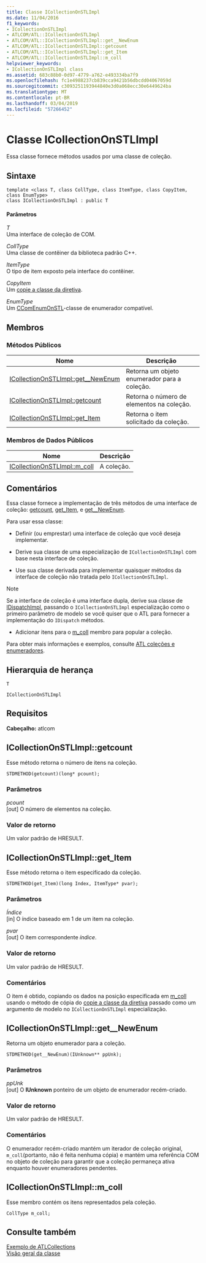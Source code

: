 ```yaml
---
title: Classe ICollectionOnSTLImpl
ms.date: 11/04/2016
f1_keywords:
- ICollectionOnSTLImpl
- ATLCOM/ATL::ICollectionOnSTLImpl
- ATLCOM/ATL::ICollectionOnSTLImpl::get__NewEnum
- ATLCOM/ATL::ICollectionOnSTLImpl::getcount
- ATLCOM/ATL::ICollectionOnSTLImpl::get_Item
- ATLCOM/ATL::ICollectionOnSTLImpl::m_coll
helpviewer_keywords:
- ICollectionOnSTLImpl class
ms.assetid: 683c88b0-0d97-4779-a762-e493334ba7f9
ms.openlocfilehash: fc1e4988237cb839cca9421b56dbcdd04067059d
ms.sourcegitcommit: c3093251193944840e3d0a068ecc30e6449624ba
ms.translationtype: MT
ms.contentlocale: pt-BR
ms.lasthandoff: 03/04/2019
ms.locfileid: "57266452"
---
```

# <a name="icollectiononstlimpl-class"></a>Classe ICollectionOnSTLImpl

Essa classe fornece métodos usados por uma classe de coleção.

## <a name="syntax"></a>Sintaxe

```
template <class T, class CollType, class ItemType, class CopyItem, class EnumType>
class ICollectionOnSTLImpl : public T
```

#### <a name="parameters"></a>Parâmetros

*T*<br/>
Uma interface de coleção de COM.

*CollType*<br/>
Uma classe de contêiner da biblioteca padrão C++.

*ItemType*<br/>
O tipo de item exposto pela interface do contêiner.

*CopyItem*<br/>
Um [copie a classe da diretiva](../../atl/atl-copy-policy-classes.md).

*EnumType*<br/>
Um [CComEnumOnSTL](../../atl/reference/ccomenumonstl-class.md)-classe de enumerador compatível.

## <a name="members"></a>Membros

### <a name="public-methods"></a>Métodos Públicos

|Nome|Descrição|
|----------|-----------------|
|[ICollectionOnSTLImpl::get__NewEnum](#newenum)|Retorna um objeto enumerador para a coleção.|
|[ICollectionOnSTLImpl::getcount](#get_count)|Retorna o número de elementos na coleção.|
|[ICollectionOnSTLImpl::get_Item](#get_item)|Retorna o item solicitado da coleção.|

### <a name="public-data-members"></a>Membros de Dados Públicos

|Nome|Descrição|
|----------|-----------------|
|[ICollectionOnSTLImpl::m_coll](#m_coll)|A coleção.|

## <a name="remarks"></a>Comentários

Essa classe fornece a implementação de três métodos de uma interface de coleção: [getcount](#get_count), [get_Item](#get_item), e [get__NewEnum](#newenum).

Para usar essa classe:

- Definir (ou emprestar) uma interface de coleção que você deseja implementar.

- Derive sua classe de uma especialização de `ICollectionOnSTLImpl` com base nesta interface de coleção.

- Use sua classe derivada para implementar quaisquer métodos da interface de coleção não tratada pelo `ICollectionOnSTLImpl`.

> [!NOTE]
>  Se a interface de coleção é uma interface dupla, derive sua classe de [IDispatchImpl](../../atl/reference/idispatchimpl-class.md), passando o `ICollectionOnSTLImpl` especialização como o primeiro parâmetro de modelo se você quiser que o ATL para fornecer a implementação do `IDispatch` métodos.

- Adicionar itens para o [m_coll](#m_coll) membro para popular a coleção.

Para obter mais informações e exemplos, consulte [ATL coleções e enumeradores](../../atl/atl-collections-and-enumerators.md).

## <a name="inheritance-hierarchy"></a>Hierarquia de herança

`T`

`ICollectionOnSTLImpl`

## <a name="requirements"></a>Requisitos

**Cabeçalho:** atlcom

##  <a name="get_count"></a>  ICollectionOnSTLImpl::getcount

Esse método retorna o número de itens na coleção.

```
STDMETHOD(getcount)(long* pcount);
```

### <a name="parameters"></a>Parâmetros

*pcount*<br/>
[out] O número de elementos na coleção.

### <a name="return-value"></a>Valor de retorno

Um valor padrão de HRESULT.

##  <a name="get_item"></a>  ICollectionOnSTLImpl::get_Item

Esse método retorna o item especificado da coleção.

```
STDMETHOD(get_Item)(long Index, ItemType* pvar);
```

### <a name="parameters"></a>Parâmetros

*Índice*<br/>
[in] O índice baseado em 1 de um item na coleção.

*pvar*<br/>
[out] O item correspondente *índice*.

### <a name="return-value"></a>Valor de retorno

Um valor padrão de HRESULT.

### <a name="remarks"></a>Comentários

O item é obtido, copiando os dados na posição especificada em [m_coll](#m_coll) usando o método de cópia do [copie a classe da diretiva](../../atl/atl-copy-policy-classes.md) passado como um argumento de modelo no `ICollectionOnSTLImpl` especialização.

##  <a name="newenum"></a>  ICollectionOnSTLImpl::get__NewEnum

Retorna um objeto enumerador para a coleção.

```
STDMETHOD(get__NewEnum)(IUnknown** ppUnk);
```

### <a name="parameters"></a>Parâmetros

*ppUnk*<br/>
[out] O **IUnknown** ponteiro de um objeto de enumerador recém-criado.

### <a name="return-value"></a>Valor de retorno

Um valor padrão de HRESULT.

### <a name="remarks"></a>Comentários

O enumerador recém-criado mantém um iterador de coleção original, `m_coll`(portanto, não é feita nenhuma cópia) e mantém uma referência COM no objeto de coleção para garantir que a coleção permaneça ativa enquanto houver enumeradores pendentes.

##  <a name="m_coll"></a>  ICollectionOnSTLImpl::m_coll

Esse membro contém os itens representados pela coleção.

```
CollType m_coll;
```

## <a name="see-also"></a>Consulte também

[Exemplo de ATLCollections](../../visual-cpp-samples.md)<br/>
[Visão geral da classe](../../atl/atl-class-overview.md)
